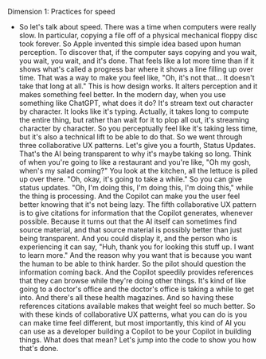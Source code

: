 Dimension 1: Practices for speed
- So let's talk about speed. There was a time when computers were really slow. In particular, copying a file off of a physical mechanical floppy disc took forever. So Apple invented this simple idea based upon human perception. To discover that, if the computer says copying and you wait, you wait, you wait, and it's done. That feels like a lot more time than if it shows what's called a progress bar where it shows a line filling up over time. That was a way to make you feel like, "Oh, it's not that... It doesn't take that long at all." This is how design works. It alters perception and it makes something feel better. In the modern day, when you use something like ChatGPT, what does it do? It's stream text out character by character. It looks like it's typing. Actually, it takes long to compute the entire thing, but rather than wait for it to plop all out, it's streaming character by character. So you perceptually feel like it's taking less time, but it's also a technical lift to be able to do that. So we went through three collaborative UX patterns. Let's give you a fourth, Status Updates. That's the AI being transparent to why it's maybe taking so long. Think of when you're going to like a restaurant and you're like, "Oh my gosh, when's my salad coming?" You look at the kitchen, all the lettuce is piled up over there. "Oh, okay, it's going to take a while." So you can give status updates. "Oh, I'm doing this, I'm doing this, I'm doing this," while the thing is processing. And the Copilot can make you the user feel better knowing that it's not being lazy. The fifth collaborative UX pattern is to give citations for information that the Copilot generates, whenever possible. Because it turns out that the AI itself can sometimes find source material, and that source material is possibly better than just being transparent. And you could display it, and the person who is experiencing it can say, "Huh, thank you for looking this stuff up. I want to learn more." And the reason why you want that is because you want the human to be able to think harder. So the pilot should question the information coming back. And the Copilot speedily provides references that they can browse while they're doing other things. It's kind of like going to a doctor's office and the doctor's office is taking a while to get into. And there's all these health magazines. And so having these references citations available makes that weight feel so much better. So with these kinds of collaborative UX patterns, what you can do is you can make time feel different, but most importantly, this kind of AI you can use as a developer building a Copilot to be your Copilot in building things. What does that mean? Let's jump into the code to show you how that's done.